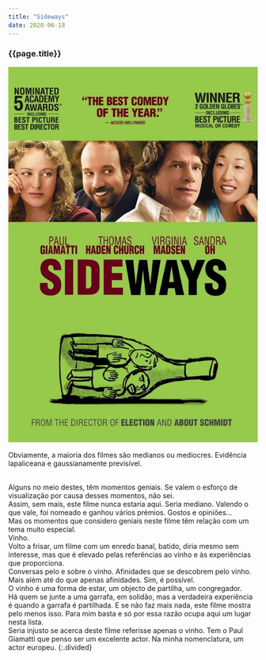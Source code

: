 ```yaml
---
title: "Sideways"
date: 2020-06-18
---
```


### {{page.title}} ###
![sideways](assets/images/film-list/flm_21.jpg)

Obviamente, a maioria dos filmes são medianos ou mediocres. Evidência lapaliceana e gaussianamente previsível.

<br/>
Alguns no meio destes, têm momentos geniais. Se valem o esforço de visualização por causa desses momentos, não sei.

<br/>
Assim, sem mais, este filme nunca estaria aqui. Seria mediano. Valendo o que vale, foi nomeado e ganhou vários prémios. Gostos e opiniões...

<br/>
Mas os momentos que considero geniais neste filme têm relação com um tema muito especial.

<br/>
Vinho.

<br/>
Volto a frisar, um filme com um enredo banal, batido, diria mesmo sem interesse, mas que é elevado pelas referências ao vinho e às experiências que proporciona.

<br/>
Conversas pelo e sobre o vinho. Afinidades que se descobrem pelo vinho. Mais além até do que apenas afinidades. Sim, é possível.

<br/>
O vinho é uma forma de estar, um objecto de partilha, um congregador.

<br/>
Há quem se junte a uma garrafa, em solidão, mas a verdadeira experiência é quando a garrafa é partilhada. E se não faz mais nada, este filme mostra pelo menos isso. Para mim basta e só por essa razão ocupa aqui um lugar nesta lista.

<br/>
Seria injusto se acerca deste filme referisse apenas o vinho. Tem o Paul Giamatti que penso ser um excelente actor. Na minha nomenclatura, um actor europeu.
{:.divided}